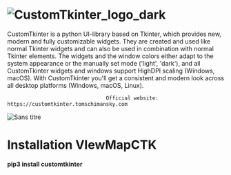 # ![CustomTkinter_logo_dark](https://github.com/user-attachments/assets/42ff7db7-8067-4a7a-9026-b1b26863360a)

CustomTkinter is a python UI-library based on Tkinter, which provides new, modern and fully customizable widgets. They are created and used like normal Tkinter widgets and can also be used in combination with normal Tkinter elements. The widgets and the window colors either adapt to the system appearance or the manually set mode ('light', 'dark'), and all CustomTkinter widgets and windows support HighDPI scaling (Windows, macOS). With CustomTkinter you'll get a consistent and modern look across all desktop platforms (Windows, macOS, Linux).

                                    Official website: https://customtkinter.tomschimansky.com

![Sans titre](https://github.com/user-attachments/assets/55ab2044-e24c-40b3-a9bb-73abcc0092fa)


# Installation VIewMapCTK

**pip3 install customtkinter**
